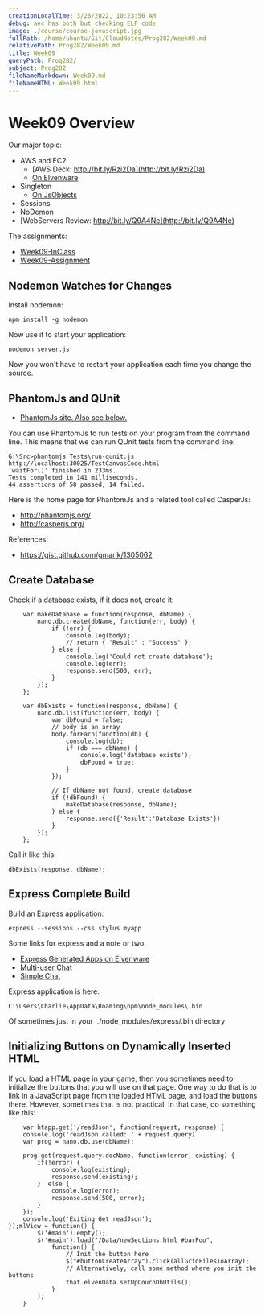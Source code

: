 ```yaml
---
creationLocalTime: 3/26/2022, 10:23:56 AM
debug: aec has both but checking ELF code
image: ./course/course-javascript.jpg
fullPath: /home/ubuntu/Git/CloudNotes/Prog282/Week09.md
relativePath: Prog282/Week09.md
title: Week09
queryPath: Prog282/
subject: Prog282
fileNameMarkdown: Week09.md
fileNameHTML: Week09.html
---
```



<!-- toc -->
<!-- tocstop -->

Week09 Overview
===============

Our major topic:

- AWS and EC2
    - [AWS Deck: http://bit.ly/Rzi2Da](http://bit.ly/Rzi2Da)
    - [On Elvenware](http://www.elvenware.com/charlie/development/cloud/WebServices.html#aws)
- Singleton
    - [On JsObjects][singleton]
- Sessions
- NoDemon
- [WebServers Review: http://bit.ly/Q9A4Ne](http://bit.ly/Q9A4Ne)


The assignments:

- [Week09-InClass](http://www.elvenware.com/charlie/books/CloudNotes/Prog282/Week09-InClass.html)
- [Week09-Assignment](http://www.elvenware.com/charlie/books/CloudNotes/Prog282/Week09-Assignment.html)

[singleton]: https://github.com/charliecalvert/JsObjects/tree/master/JavaScript/Design/Singleton


## Nodemon Watches for Changes

Install nodemon:

	npm install -g nodemon
	
Now use it to start your application:

	nodemon server.js
	
Now you won't have to restart your application each time you change
the source.

PhantomJs and QUnit
-------------------

- [PhantomJs site. Also see below.](http://phantomjs.org/)

You can use PhantomJs to run tests on your program from the command line. This
means that we can run QUnit tests from the command line:

```
G:\Src>phantomjs Tests\run-qunit.js http://localhost:30025/TestCanvasCode.html
'waitFor()' finished in 233ms.
Tests completed in 141 milliseconds.
44 assertions of 58 passed, 14 failed.
```

Here is the home page for PhantomJs and a related tool called CasperJs:

- <http://phantomjs.org/>
- <http://casperjs.org/>

References:

- <https://gist.github.com/gmarik/1305062>


Create Database
---------------

Check if a database exists, if it does not, create it:

```
	var makeDatabase = function(response, dbName) {
		nano.db.create(dbName, function(err, body) {
			if (!err) {
				console.log(body);
				// return { "Result" : "Success" };
			} else {
				console.log('Could not create database');
				console.log(err);
				response.send(500, err);
			}
		});
	};

	var dbExists = function(response, dbName) {
		nano.db.list(function(err, body) {
			var dbFound = false;
			// body is an array
			body.forEach(function(db) {
				console.log(db);
				if (db === dbName) {
					console.log('database exists');
					dbFound = true;
				}
			});
			
			// If dbName not found, create database			
			if (!dbFound) {
				makeDatabase(response, dbName);
			} else {
				response.send({'Result':'Database Exists'})
			}
		});
	};
```

Call it like this:

	dbExists(response, dbName);

Express Complete Build
----------------------

Build an Express application:

	express --sessions --css stylus myapp

Some links for express and a note or two.

- [Express Generated Apps on Elvenware](http://www.elvenware.com/charlie/development/web/JavaScript/NodeJs.html#express-generated-applications)
- [Multi-user Chat](http://blog.jtmoon.com/real-time-application-multi-user-chat-application-using-node-js-socket-io-and-ember-js/)
- [Simple Chat](http://tech.pro/tutorial/1097/simple-chat-nodejs-plus-websockets)


Express application is here:

```
C:\Users\Charlie\AppData\Roaming\npm\node_modules\.bin
```

Of sometimes just in your ../node_modules/express/.bin directory




Initializing Buttons on Dynamically Inserted HTML
-------------------------------------------------

If you load a HTML page in your game, then you sometimes need
to initialize the buttons that you will use on that page. One
way to do that is to link in a JavaScript page from the loaded
HTML page, and load the buttons there. However, sometimes that
is not practical. In that case, do something like this:

```
	var htapp.get('/readJson', function(request, response) {
    console.log('readJson called: ' + request.query)
    var prog = nano.db.use(dbName);
    
    prog.get(request.query.docName, function(error, existing) {
        if(!error) { 
            console.log(existing);
            response.send(existing);
        }  else {
            console.log(error);
            response.send(500, error);
        }
    });
    console.log('Exiting Get readJson');
});mlView = function() {
		$('#main').empty();
		$('#main').load("/Data/newSections.html #barFoo",
			function() {
				// Init the button here
				$("#buttonCreateArray").click(allGridFilesToArray);
				// Alternatively, call some method where you init the buttons
				that.elvenData.setUpCouchDbUtils();
			}
		);
	}
```
